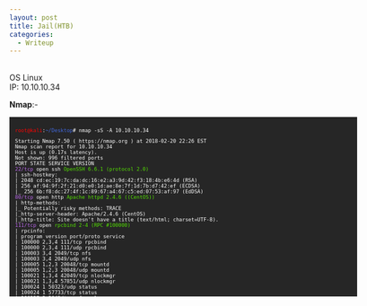 ```yaml
---
layout: post
title: Jail(HTB)
categories:
  - Writeup
---
```


<br>OS Linux
<br>IP: 10.10.10.34

**Nmap**:-
<font size="1">
<div style="height:300px;width:600px;overflow:auto;background-color:#262626;color:White;scrollbar-base-color:gold;font-family:monospace;padding:10px;">
<p><font color="red">root@kali</font>:<font color="RoyalBlue">~/Desktop</font># nmap -sS -A 10.10.10.34</p>

<p>Starting Nmap 7.50 ( https://nmap.org ) at 2018-02-20 22:26 EST
<br>Nmap scan report for 10.10.10.34
<br>Host is up (0.17s latency).
<br>Not shown: 996 filtered ports
<br>PORT     STATE SERVICE VERSION
<br><font color="BB69EC">22/tcp</font>   open  ssh     <font color="53E100">OpenSSH 6.6.1 (protocol 2.0)</font>
<br>| ssh-hostkey: 
<br>|   2048 cd:ec:19:7c:da:dc:16:e2:a3:9d:42:f3:18:4b:e6:4d (RSA)
<br>|   256 af:94:9f:2f:21:d0:e0:1d:ae:8e:7f:1d:7b:d7:42:ef (ECDSA)
<br>|_  256 6b:f8:dc:27:4f:1c:89:67:a4:67:c5:ed:07:53:af:97 (EdDSA)
<br><font color="BB69EC">80/tcp</font>   open  http    <font color="53E100">Apache httpd 2.4.6 ((CentOS))</font>
<br>| http-methods: 
<br>|_  Potentially risky methods: TRACE
<br>|_http-server-header: Apache/2.4.6 (CentOS)
<br>|_http-title: Site doesn't have a title (text/html; charset=UTF-8).
<br><font color="BB69EC">111/tcp</font>  open  <font color="53E100">rpcbind 2-4 (RPC #100000)</font>
<br>| rpcinfo: 
<br>|   program version   port/proto  service
<br>|   100000  2,3,4        111/tcp  rpcbind
<br>|   100000  2,3,4        111/udp  rpcbind
<br>|   100003  3,4         2049/tcp  nfs
<br>|   100003  3,4         2049/udp  nfs
<br>|   100005  1,2,3      20048/tcp  mountd
<br>|   100005  1,2,3      20048/udp  mountd
<br>|   100021  1,3,4      42049/tcp  nlockmgr
<br>|   100021  1,3,4      57851/udp  nlockmgr
<br>|   100024  1          50323/udp  status
<br>|   100024  1          57733/tcp  status
<br>|   100227  3           2049/tcp  nfs_acl
<br>|_  100227  3           2049/udp  nfs_acl
<br><font color="BB69EC">2049/tcp</font> open  <font color="53E100">nfs_acl 3 (RPC #100227)</font>
<br>Warning: OSScan results may be unreliable because we could not find at least 1 open and 1 closed port
<br>Aggressive OS guesses: Linux 3.10 - 4.8 (91%), Linux 3.18 (91%), Linux 3.2 - 4.8 (91%), Crestron XPanel control system (89%), Linux <br>3.16 (88%), HP P2000 G3 NAS device (86%), ASUS RT-N56U WAP (Linux 3.4) (86%), Linux 3.1 (86%), Linux 3.2 (86%), AXIS 210A or 211 <br>Network Camera (Linux 2.6.17) (86%)
<br>No exact OS matches for host (test conditions non-ideal).
<br>Network Distance: 2 hops</p>

<p>TRACEROUTE (using port 80/tcp)
<br>HOP RTT       ADDRESS
<br>1   180.47 ms 10.10.14.1
<br>2   180.52 ms 10.10.10.34</p>

<p>OS and Service detection performed. Please report any incorrect results at https://nmap.org/submit/ .
<br>Nmap done: 1 IP address (1 host up) scanned in 43.29 seconds
<br><font color="red">root@kali</font>:<font color="RoyalBlue">~/Desktop</font>#</p> 
</div>
</font>

